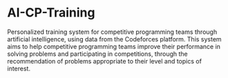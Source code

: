 # AI-CP-Training
Personalized training system for competitive programming teams through artificial intelligence, using data from the Codeforces platform. 
This system aims to help competitive programming teams improve their performance in solving problems and participating in competitions, through the recommendation of problems appropriate to their level and topics of interest.
